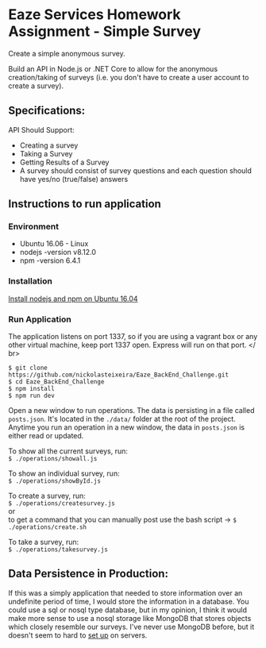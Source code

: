 # Eaze Services Homework Assignment - Simple Survey
Create a simple anonymous survey. <br/>

Build an API in Node.js or .NET Core to allow for the anonymous creation/taking of surveys (i.e. you don't have to create a user account to create a survey).

## Specifications:
API Should Support:
* Creating a survey
* Taking a Survey
* Getting Results of a Survey
* A survey should consist of survey questions and each question should have yes/no (true/false) answers

## Instructions to run application

### Environment
* Ubuntu 16.06 - Linux
* nodejs -version v8.12.0
* npm -version 6.4.1

### Installation
[Install nodejs and npm on Ubuntu 16.04](https://websiteforstudents.com/install-the-latest-node-js-and-nmp-packages-on-ubuntu-16-04-18-04-lts/)

### Run Application
The application listens on port 1337, so if you are using a vagrant box or any other virtual machine, keep port 1337 open. Express will run on that port. </ br>

`$ git clone https://github.com/nickolasteixeira/Eaze_BackEnd_Challenge.git` </br >
`$ cd Eaze_BackEnd_Challenge` </br >
`$ npm install` </br >
`$ npm run dev` </br >

Open a new window to run operations. The data is persisting in a file called `posts.json`. It's located in the `./data/` folder at the root of the project. Anytime you run an operation in a new window, the data in `posts.json` is either read or updated.

To show all the current surveys, run: </br>
`$ ./operations/showall.js`

To show an individual survey, run: </br >
`$ ./operations/showById.js`

To create a survey, run: </br >
`$ ./operations/createsurvey.js` </br > 
or </br >
to get a command that you can manually post use the bash script -> `$ ./operations/create.sh` </br >

To take a survey, run: </br >
`$ ./operations/takesurvey.js`

## Data Persistence in Production:

If this was a simply application that needed to store information over an undefinite period of time, I would store the information in a database. You could use a sql or nosql type database, but in my opinion, I think it would make more sense to use a nosql storage like MongoDB that stores objects which closely resemble our surveys. I've never use MongoDB before, but it doesn't seem to hard to [set  up](https://www.mongodb.com/cloud/atlas) on servers.

